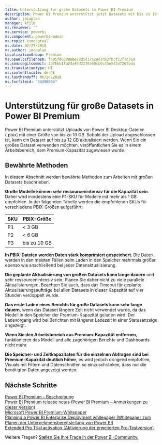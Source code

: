 ```yaml
---
title: Unterstützung für große Datasets in Power BI Premium
description: Power BI Premium unterstützt jetzt Datasets mit bis zu 10 GB.
author: jocaplan
manager: kfile
ms.reviewer: ''
ms.service: powerbi
ms.component: powerbi-admin
ms.topic: conceptual
ms.date: 02/27/2018
ms.author: jocaplan
LocalizationGroup: Premium
ms.openlocfilehash: fa05fd6808ebe78d5d17e2ad3d93fbcf22f7d3c9
ms.sourcegitcommit: 2a7bbb1fa24a49d2278a90cb0c4be543d7267bda
ms.translationtype: HT
ms.contentlocale: de-DE
ms.lasthandoff: 06/26/2018
ms.locfileid: "34298594"
---
```

# <a name="power-bi-premium-support-for-large-datasets"></a>Unterstützung für große Datasets in Power BI Premium

Power BI Premium unterstützt Uploads von Power BI Desktop-Dateien (.pbix) mit einer Größe von bis zu 10 GB. Sobald der Upload abgeschlossen ist, kann ein Dataset auf bis zu 12 GB aktualisiert werden. Wenn Sie ein großes Dataset verwenden möchten, veröffentlichen Sie es in einem Arbeitsbereich, dem Premium-Kapazität zugewiesen wurde.
 
## <a name="best-practices"></a>Bewährte Methoden

In diesem Abschnitt werden bewährte Methoden zum Arbeiten mit großen Datasets beschrieben.

**Große Modelle können sehr ressourcenintensiv für die Kapazität sein**. Daher wird mindestens eine P1-SKU für Modelle mit mehr als 1 GB empfohlen. In der folgenden Tabelle werden die empfohlenen SKUs für verschiedene PBIX-Größen aufgeführt:


   |SKU  |PBIX-Größe   |
   |---------|---------|
   |P1    | < 3 GB        |
   |P2    | < 6 GB        |
   |P3    | bis zu 10 GB   |



**In PBIX-Dateien werden Daten stark komprimiert gespeichert**. Die Daten werden in den meisten Fällen beim Laden in den Speicher mehrmals größer, ebenso wie anschließend bei jeder Datenaktualisierung.

**Die geplante Aktualisierung von großen Datasets kann lange dauern** und sehr ressourcenintensiv sein. Planen Sie daher nicht zu viele parallele Aktualisierungen. Beachten Sie auch, dass das Timeout für geplante Aktualisierungsaufträge bei allen Datasets in dieser Kapazität auf vier Stunden verdoppelt wurde.

**Das erste Laden eines Berichts für große Datasets kann sehr lange dauern**, wenn das Dataset längere Zeit nicht verwendet wurde, da das Modell in den Speicher der Premium-Kapazität geladen wird. Der Ladevorgang wird bei Berichten mit längerer Ladezeit in einer Statusanzeige angezeigt.

**Wenn Sie den Arbeitsbereich aus Premium-Kapazität entfernen**, funktionieren das Modell und alle zugehörigen Berichte und Dashboards nicht mehr.

**Die Speicher- und Zeitkapazitäten für die einzelnen Abfragen sind bei Premium-Kapazität deutlich höher**, es wird jedoch dringend empfohlen, Visuals mit Filtern und Datenschnitten so einzuschränken, dass nur die benötigten Daten angezeigt werden.

## <a name="next-steps"></a>Nächste Schritte
[Power BI Premium – Beschreibung](service-premium.md)  
[Power BI Premium release notes (Power BI Premium – Anmerkungen zu dieser Version)](service-premium-release-notes.md)  
[Microsoft Power BI Premium-Whitepaper](https://aka.ms/pbipremiumwhitepaper)  
[Planning a Power BI Enterprise Deployment whitepaper (Whitepaper zum Planen der Unternehmensbereitstellung von Power BI)](https://aka.ms/pbienterprisedeploy)  
[Extended Pro Trial activation (Aktivierung der erweiterten Pro-Testversion)](service-extended-pro-trial.md)  

Weitere Fragen? [Stellen Sie Ihre Frage in der Power BI-Community.](https://community.powerbi.com/)
